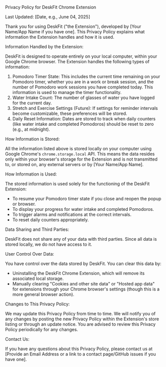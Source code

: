 Privacy Policy for DeskFit Chrome Extension

Last Updated: [Date, e.g., June 04, 2025]

Thank you for using DeskFit ("the Extension"), developed by [Your Name/App Name if you have one]. This Privacy Policy explains what information the Extension handles and how it is used.

Information Handled by the Extension:

DeskFit is designed to operate entirely on your local computer, within your Google Chrome browser. The Extension handles the following types of information:

1.  Pomodoro Timer State: This includes the current time remaining on your Pomodoro timer, whether you are in a work or break session, and the number of Pomodoro work sessions you have completed today. This information is used to manage the timer functionality.
2.  Water Intake Count: The number of glasses of water you have logged for the current day.
3.  Stretch and Exercise Settings (Future): If settings for reminder intervals become customizable, these preferences will be stored.
4.  Daily Reset Information: Dates are stored to track when daily counters (like water intake and completed Pomodoros) should be reset to zero (e.g., at midnight).

How Information is Stored:

All the information listed above is stored locally on your computer using Google Chrome's `chrome.storage.local` API. This means the data resides only within your browser's storage for the Extension and is not transmitted to, or stored on, any external servers or by [Your Name/App Name].

How Information is Used:

The stored information is used solely for the functioning of the DeskFit Extension:
*   To resume your Pomodoro timer state if you close and reopen the popup or browser.
*   To display your progress for water intake and completed Pomodoros.
*   To trigger alarms and notifications at the correct intervals.
*   To reset daily counters appropriately.

Data Sharing and Third Parties:

DeskFit does not share any of your data with third parties. Since all data is stored locally, we do not have access to it.

User Control Over Data:

You have control over the data stored by DeskFit. You can clear this data by:
*   Uninstalling the DeskFit Chrome Extension, which will remove its associated local storage.
*   Manually clearing "Cookies and other site data" or "Hosted app data" for extensions through your Chrome browser's settings (though this is a more general browser action).

Changes to This Privacy Policy:

We may update this Privacy Policy from time to time. We will notify you of any changes by posting the new Privacy Policy within the Extension's store listing or through an update notice. You are advised to review this Privacy Policy periodically for any changes.

Contact Us:

If you have any questions about this Privacy Policy, please contact us at [Provide an Email Address or a link to a contact page/GitHub issues if you have one].